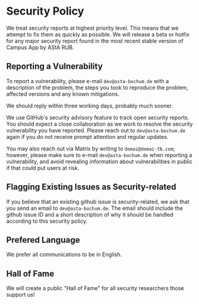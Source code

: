 # Security Policy

We treat security reports at highest priority level. This means that we attempt to fix them as quickly as possible. We will release a beta or hotfix for any major security report found in the most recent stable version of Campus App by AStA RUB.

## Reporting a Vulnerability

To report a vulnerability, please e-mail ``dev@asta-bochum.de`` with a description of the problem, the steps you took to reproduce the problem, affected versions and any known mitigations.

We should reply within three working days, probably much sooner.

We use GitHub's security advisory feature to track open security reports. You should expect a close collaboration as we work to resolve the security vulnerability you have reported. Please reach out to ``dev@asta-bochum.de`` again if you do not receive prompt attention and regular updates.

You may also reach out via Matrix by writing to ``domai@domai-tb.com``; however, please make sure to e-mail ``dev@asta-bochum.de`` when reporting a vulnerability, and avoid revealing information about vulnerabilities in public if that could put users at risk.

## Flagging Existing Issues as Security-related

If you believe that an existing github issue is security-related, we ask that you send an email to ``dev@asta-bochum.de``. The email should include the github issue ID and a short description of why it should be handled according to this security policy.

## Prefered Language

We prefer all communications to be in English.

## Hall of Fame

We will create a public "Hall of Fame" for all security researchers those support us!
